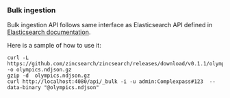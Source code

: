 
### Bulk ingestion

Bulk ingestion API follows same interface as Elasticsearch API defined in [Elasticsearch documentation](https://www.elastic.co/guide/en/elasticsearch/reference/current/docs-bulk.html).


Here is a sample of how to use it:

```shell
curl -L https://github.com/zincsearch/zincsearch/releases/download/v0.1.1/olympics.ndjson.gz -o olympics.ndjson.gz
gzip -d  olympics.ndjson.gz 
curl http://localhost:4080/api/_bulk -i -u admin:Complexpass#123  --data-binary "@olympics.ndjson"
```
